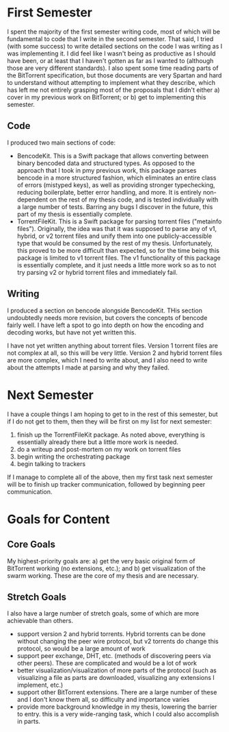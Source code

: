 # First Semester

I spent the majority of the first semester writing code, most of which will be fundamental to code that I write in the second semester. That said, I tried (with some success) to write detailed sections on the code I was writing as I was implementing it. I did feel like I wasn't being as productive as I should have been, or at least that I haven't gotten as far as I wanted to (although those are very different standards). I also spent some time reading parts of the BitTorrent specification, but those documents are very Spartan and hard to understand without attempting to implement what they describe, which has left me not entirely grasping most of the proposals that I didn't either a) cover in my previous work on BitTorrent; or b) get to implementing this semester.

## Code

I produced two main sections of code:

- BencodeKit. This is a Swift package that allows converting between binary bencoded data and structured types. As opposed to the approach that I took in pmy previous work, this package parses bencode in a more structured fashion, which eliminates an entire class of errors (mistyped keys), as well as providing stronger typechecking, reducing boilerplate, better error handling, and more. It is entirely non-dependent on the rest of my thesis code, and is tested individually with a large number of tests. Barring any bugs I discover in the future, this part of my thesis is essentially complete.
- TorrentFileKit. This is a Swift package for parsing torrent files ("metainfo files"). Originally, the idea was that it was supposed to parse any of v1, hybrid, or v2 torrent files and unify them into one publicly-accessible type that would be consumed by the rest of my thesis. Unfortunately, this proved to be more difficult than expected, so for the time being this package is limited to v1 torrent files. The v1 functionality of this package is essentially complete, and it just needs a little more work so as to not try parsing v2 or hybrid torrent files and immediately fail.

## Writing

I produced a section on bencode alongside BencodeKit. THis section undoubtedly needs more revision, but covers the concepts of bencode fairly well. I have left a spot to go into depth on how the encoding and decoding works, but have not yet written this.

I have not yet written anything about torrent files. Version 1 torrent files are not complex at all, so this will be very little. Version 2 and hybrid torrent files are more complex, which I need to write about, and I also need to write about the attempts I made at parsing and why they failed.

# Next Semester

I have a couple things I am hoping to get to in the rest of this semester, but if I do not get to them, then they will be first on my list for next semester:

1. finish up the TorrentFileKit package. As noted above, everything is essentially already there but a little more work is needed.
1. do a writeup and post-mortem on my work on torrent files
1. begin writing the orchestrating package
1. begin talking to trackers

If I manage to complete all of the above, then my first task next semester will be to finish up tracker communication, followed by beginning peer communication.

# Goals for Content

## Core Goals

My highest-priority goals are: a) get the very basic original form of BitTorrent working (no extensions, etc.); and b) get visualization of the swarm working. These are the core of my thesis and are necessary.

## Stretch Goals

I also have a large number of stretch goals, some of which are more achievable than others.

- support version 2 and hybrid torrents. Hybrid torrents can be done without changing the peer wire protocol, but v2 torrents do change this protocol, so would be a large amount of work
- support peer exchange, DHT, etc. (methods of discovering peers via other peers). These are complicated and would be a lot of work
- better visualization/visualization of more parts of the protocol (such as visualizing a file as parts are downloaded, visualizing any extensions I implement, etc.)
- support other BitTorrent extensions. There are a large number of these and I don't know them all, so difficulty and importance varies
- provide more background knowledge in my thesis, lowering the barrier to entry. this is a very wide-ranging task, which I could also accomplish in parts.
